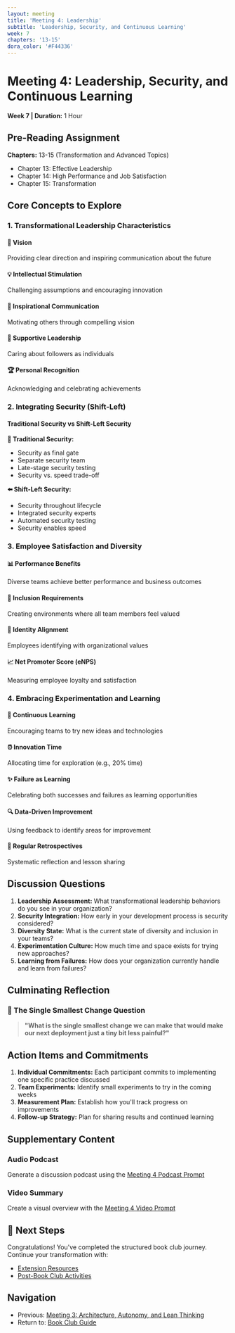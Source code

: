 ```yaml
---
layout: meeting
title: 'Meeting 4: Leadership'
subtitle: 'Leadership, Security, and Continuous Learning'
week: 7
chapters: '13-15'
dora_color: '#F44336'
---
```


# Meeting 4: Leadership, Security, and Continuous Learning

**Week 7 | Duration:** 1 Hour

## Pre-Reading Assignment

**Chapters:** 13-15 (Transformation and Advanced Topics)

- Chapter 13: Effective Leadership
- Chapter 14: High Performance and Job Satisfaction
- Chapter 15: Transformation

## Core Concepts to Explore

### 1. Transformational Leadership Characteristics

#### 🎯 Vision

Providing clear direction and inspiring communication about the future

#### 💡 Intellectual Stimulation

Challenging assumptions and encouraging innovation

#### 📢 Inspirational Communication

Motivating others through compelling vision

#### 🤝 Supportive Leadership

Caring about followers as individuals

#### 🏆 Personal Recognition

Acknowledging and celebrating achievements

### 2. Integrating Security (Shift-Left)

#### Traditional Security vs Shift-Left Security

**🚪 Traditional Security:**

- Security as final gate
- Separate security team
- Late-stage security testing
- Security vs. speed trade-off

**⬅️ Shift-Left Security:**

- Security throughout lifecycle
- Integrated security experts
- Automated security testing
- Security enables speed

### 3. Employee Satisfaction and Diversity

#### 📊 Performance Benefits

Diverse teams achieve better performance and business outcomes

#### 🤗 Inclusion Requirements

Creating environments where all team members feel valued

#### 💪 Identity Alignment

Employees identifying with organizational values

#### 📈 Net Promoter Score (eNPS)

Measuring employee loyalty and satisfaction

### 4. Embracing Experimentation and Learning

#### 🧪 Continuous Learning

Encouraging teams to try new ideas and technologies

#### ⏰ Innovation Time

Allocating time for exploration (e.g., 20% time)

#### ✨ Failure as Learning

Celebrating both successes and failures as learning opportunities

#### 🔍 Data-Driven Improvement

Using feedback to identify areas for improvement

#### 🔄 Regular Retrospectives

Systematic reflection and lesson sharing

## Discussion Questions

1. **Leadership Assessment:** What transformational leadership behaviors do you see in your organization?
2. **Security Integration:** How early in your development process is security considered?
3. **Diversity State:** What is the current state of diversity and inclusion in your teams?
4. **Experimentation Culture:** How much time and space exists for trying new approaches?
5. **Learning from Failures:** How does your organization currently handle and learn from failures?

## Culminating Reflection

### 🎯 The Single Smallest Change Question

> **"What is the single smallest change we can make that would make our next deployment just a tiny bit less painful?"**

## Action Items and Commitments

1. **Individual Commitments:** Each participant commits to implementing one specific practice discussed
2. **Team Experiments:** Identify small experiments to try in the coming weeks
3. **Measurement Plan:** Establish how you'll track progress on improvements
4. **Follow-up Strategy:** Plan for sharing results and continued learning

## Supplementary Content

### Audio Podcast

Generate a discussion podcast using the [Meeting 4 Podcast Prompt](../notebooklm-prompts/podcast-prompt.md)

### Video Summary

Create a visual overview with the [Meeting 4 Video Prompt](../notebooklm-prompts/video-prompt.md)

## 🚀 Next Steps

Congratulations! You've completed the structured book club journey. Continue your transformation with:

- [Extension Resources](../book-club-materials/extensions.md)
- [Post-Book Club Activities](../book-club-materials/)

## Navigation

- Previous: [Meeting 3: Architecture, Autonomy, and Lean Thinking](meeting-3-guide.md)
- Return to: [Book Club Guide](../book-club-guide.md)
